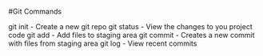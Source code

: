 #Git Commands

git init - Create a new git repo
git status - View the changes to you project code
git add - Add files to staging area
git commit - Creates a new commit with files from staging area
git log - View recent commits